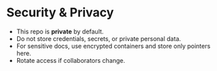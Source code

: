 # Security & Privacy

- This repo is **private** by default.  
- Do not store credentials, secrets, or private personal data.  
- For sensitive docs, use encrypted containers and store only pointers here.  
- Rotate access if collaborators change.  

